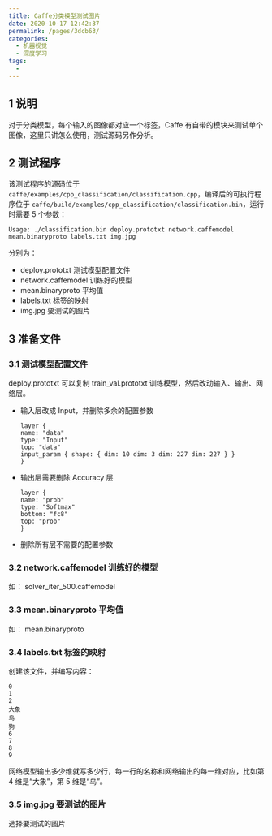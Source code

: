 ```yaml
---
title: Caffe分类模型测试图片
date: 2020-10-17 12:42:37
permalink: /pages/3dcb63/
categories: 
  - 机器视觉
  - 深度学习
tags: 
  - 
---
```


## 1 说明

对于分类模型，每个输入的图像都对应一个标签，Caffe 有自带的模块来测试单个图像，这里只讲怎么使用，测试源码另作分析。

## 2 测试程序

该测试程序的源码位于 `caffe/examples/cpp_classification/classification.cpp`，编译后的可执行程序位于 `caffe/build/examples/cpp_classification/classification.bin`，运行时需要 5 个参数：

```shell
Usage: ./classification.bin deploy.prototxt network.caffemodel mean.binaryproto labels.txt img.jpg
```

分别为：
- deploy.prototxt 测试模型配置文件
- network.caffemodel 训练好的模型
- mean.binaryproto 平均值
- labels.txt 标签的映射
- img.jpg 要测试的图片

## 3 准备文件

### 3.1 测试模型配置文件

deploy.prototxt 可以复制 train_val.prototxt 训练模型，然后改动输入、输出、网络层。

- 输入层改成 Input，并删除多余的配置参数
  ```shell
  layer {
  name: "data"
  type: "Input"
  top: "data"
  input_param { shape: { dim: 10 dim: 3 dim: 227 dim: 227 } }
  }
  ```

- 输出层需要删除 Accuracy 层
  ```shell
  layer {
  name: "prob"
  type: "Softmax"
  bottom: "fc8"
  top: "prob"
  }
  ```

- 删除所有层不需要的配置参数

### 3.2 network.caffemodel 训练好的模型

如： solver_iter_500.caffemodel

### 3.3 mean.binaryproto 平均值

如： mean.binaryproto

### 3.4 labels.txt 标签的映射

创建该文件，并编写内容：
```shell
0
1
2
大象
鸟
狗
6
7
8
9
```
网络模型输出多少维就写多少行，每一行的名称和网络输出的每一维对应，比如第 4 维是“大象”，第 5 维是“鸟”。

### 3.5 img.jpg 要测试的图片

选择要测试的图片

